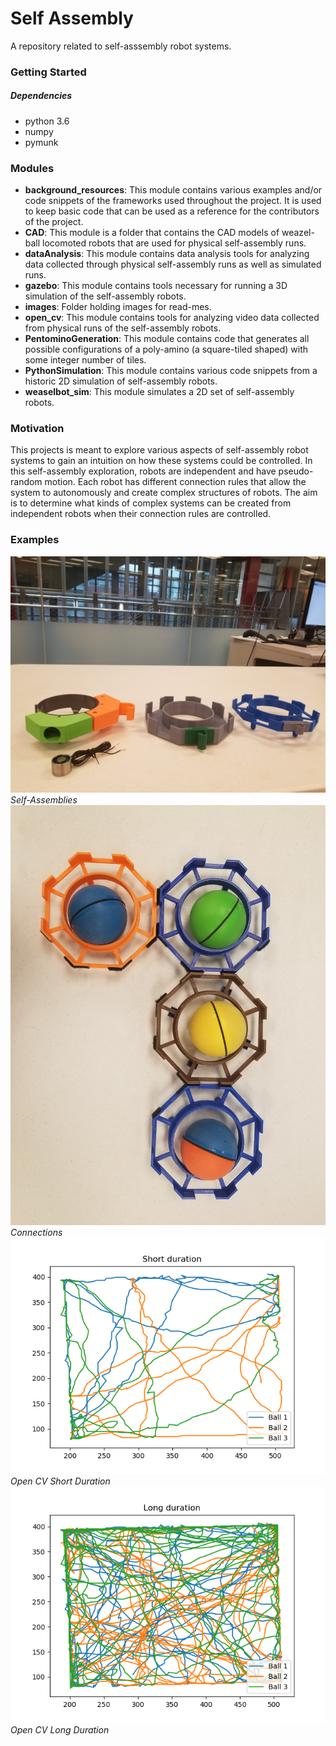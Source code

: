 # Self Assembly
A repository related to self-asssembly robot systems.

### Getting Started
##### Dependencies
- python 3.6
- numpy
- pymunk

### Modules
- **background_resources**: This module contains various examples and/or code snippets of the frameworks used throughout the project. It is used to keep basic code that can be used as a reference for the contributors of the project.
- **CAD**: This module is a folder that contains the CAD models of weazel-ball locomoted robots that are used for physical self-assembly runs.
- **dataAnalysis**: This module contains data analysis tools for analyzing data collected through physical self-assembly runs as well as simulated runs.
- **gazebo**: This module contains tools necessary for running a 3D simulation of the self-assembly robots.
- **images**: Folder holding images for read-mes.
- **open_cv**: This module contains tools for analyzing video data collected from physical runs of the self-assembly robots.
- **PentominoGeneration**: This module contains code that generates all possible configurations of a poly-amino (a square-tiled shaped) with some integer number of tiles.
- **PythonSimulation**: This module contains various code snippets from a historic 2D simulation of self-assembly robots.
- **weaselbot_sim**: This module simulates a 2D set of self-assembly robots.

### Motivation
This projects is meant to explore various aspects of self-assembly robot systems to gain an intuition on how these systems could be controlled. In this self-assembly exploration, robots are independent and have pseudo-random motion. Each robot has different connection rules that allow the system to autonomously and  create complex structures of robots. The aim is to determine what kinds of complex systems can be created from independent robots when their connection rules are controlled.

### Examples
![Assemblies](images/assemblies.jpg) *Self-Assemblies*
![Connections](images/connections.jpg) *Connections*
![Open CV Short Duration](images/open_cv_short.png) *Open CV Short Duration*
![Open CV Long Duration](images/open_cv_long.png) *Open CV Long Duration*
